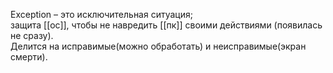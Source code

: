 Exception – это исключительная ситуация; 
защита [[ос]], чтобы не навредить [[пк]] своими действиями (появилась не сразу). 
Делится на исправимые(можно обработать) и неисправимые(экран смерти).